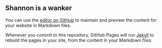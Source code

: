 ## Shannon is a wanker
You can use the [editor on GitHub](https://github.com/matthew15520/matthew15520.github.io/edit/main/main.html) to maintain and preview the content for your website in Markdown files.

Whenever you commit to this repository, GitHub Pages will run [Jekyll](https://jekyllrb.com/) to rebuild the pages in your site, from the content in your Markdown files.
